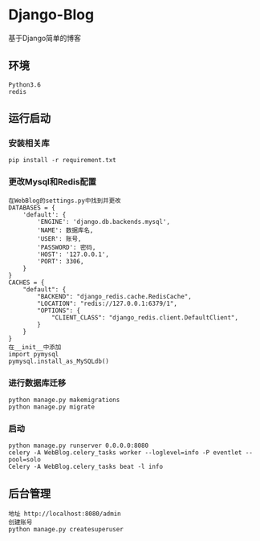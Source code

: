 # Django-Blog
基于Django简单的博客
## 环境
    Python3.6
    redis
## 运行启动
### 安装相关库
    pip install -r requirement.txt
### 更改Mysql和Redis配置
    在WebBlog的settings.py中找到并更改
    DATABASES = {
        'default': {
            'ENGINE': 'django.db.backends.mysql',
            'NAME': 数据库名,
            'USER': 账号,
            'PASSWORD': 密码,
            'HOST': '127.0.0.1',
            'PORT': 3306,
        }
    }
    CACHES = {
        "default": {
            "BACKEND": "django_redis.cache.RedisCache",
            "LOCATION": "redis://127.0.0.1:6379/1",
            "OPTIONS": {
                "CLIENT_CLASS": "django_redis.client.DefaultClient",
            }
        }
    }
    在__init__中添加
    import pymysql
    pymysql.install_as_MySQLdb()
### 进行数据库迁移
    python manage.py makemigrations
    python manage.py migrate
### 启动
    python manage.py runserver 0.0.0.0:8080
    celery -A WebBlog.celery_tasks worker --loglevel=info -P eventlet --pool=solo
    Celery -A WebBlog.celery_tasks beat -l info
## 后台管理
    地址 http://localhost:8080/admin
    创建账号
    python manage.py createsuperuser
